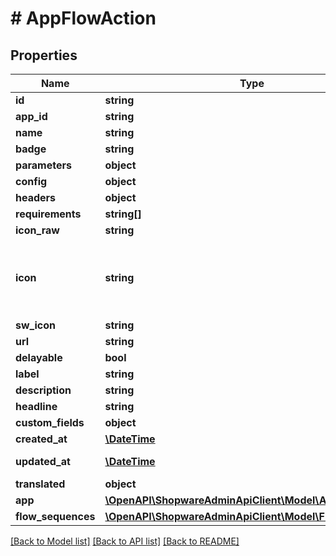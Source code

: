 # # AppFlowAction

## Properties

Name | Type | Description | Notes
------------ | ------------- | ------------- | -------------
**id** | **string** |  | [optional]
**app_id** | **string** |  |
**name** | **string** |  |
**badge** | **string** |  | [optional]
**parameters** | **object** |  | [optional]
**config** | **object** |  | [optional]
**headers** | **object** |  | [optional]
**requirements** | **string[]** |  | [optional]
**icon_raw** | **string** |  | [optional]
**icon** | **string** | Runtime field, cannot be used as part of the criteria. | [optional] [readonly]
**sw_icon** | **string** |  | [optional]
**url** | **string** |  |
**delayable** | **bool** |  | [optional]
**label** | **string** |  |
**description** | **string** |  | [optional]
**headline** | **string** |  | [optional]
**custom_fields** | **object** |  | [optional]
**created_at** | [**\DateTime**](\DateTime.md) |  | [readonly]
**updated_at** | [**\DateTime**](\DateTime.md) |  | [optional] [readonly]
**translated** | **object** |  | [optional]
**app** | [**\OpenAPI\ShopwareAdminApiClient\Model\App**](App.md) |  | [optional]
**flow_sequences** | [**\OpenAPI\ShopwareAdminApiClient\Model\FlowSequence[]**](FlowSequence.md) |  | [optional]

[[Back to Model list]](../../README.md#models) [[Back to API list]](../../README.md#endpoints) [[Back to README]](../../README.md)
